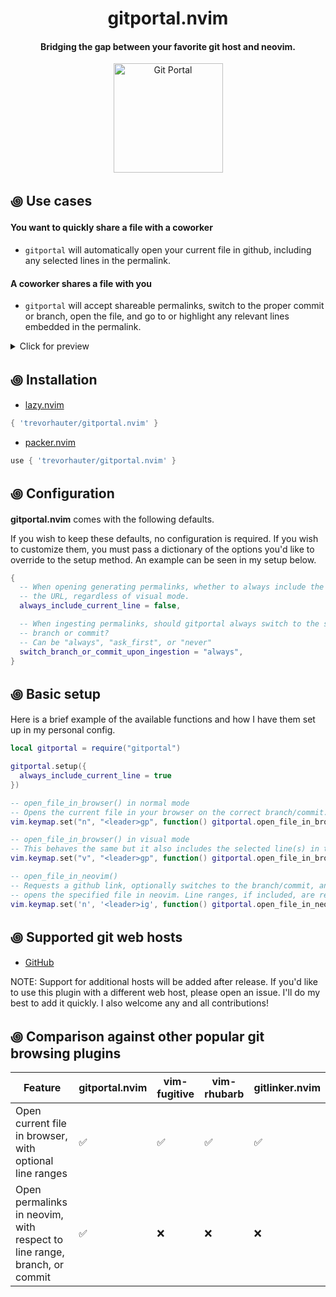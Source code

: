 <div align="center">

# gitportal.nvim
#### Bridging the gap between your favorite git host and neovim.


<img alt="Git Portal" height="175" src="/assets/gitportal-icon.png" />
</div>
  
## ꩜ Use cases
#### You want to quickly share a file with a coworker 
- `gitportal` will automatically open your current file in github, including any selected lines in the permalink.

#### A coworker shares a file with you 
- `gitportal` will accept shareable permalinks, switch to the proper commit or branch, open the file, and go to or highlight any relevant lines embedded in the permalink.


<details>
<summary>Click for preview</summary>

#### Preview
| Opening file in github |
| --- |
| ![opening_link](https://github.com/user-attachments/assets/92313f0e-5361-47e8-92a5-9137e8aaaab2) |

| Opening file in neovim |
| --- |
| ![new_link_ingestion](https://github.com/user-attachments/assets/98e65711-2f42-42c0-b586-04b158c8290a) |


</details>

## ꩜ Installation
- [lazy.nvim](https://github.com/folke/lazy.nvim)
```lua
{ 'trevorhauter/gitportal.nvim' }
```

- [packer.nvim](https://github.com/wbthomason/packer.nvim)
```lua
use { 'trevorhauter/gitportal.nvim' }
```

## ꩜ Configuration
**gitportal.nvim** comes with the following defaults.

If you wish to keep these defaults, no configuration is required. If you wish to customize them, you must pass a dictionary of the options you'd like to override to the setup method. An example can be seen in my setup below.
```lua
{
  -- When opening generating permalinks, whether to always include the current line in
  -- the URL, regardless of visual mode.
  always_include_current_line = false,

  -- When ingesting permalinks, should gitportal always switch to the specified
  -- branch or commit?
  -- Can be "always", "ask_first", or "never"
  switch_branch_or_commit_upon_ingestion = "always",
}
```

## ꩜ Basic setup
Here is a brief example of the available functions and how I have them set up in my personal config.
```lua
local gitportal = require("gitportal")

gitportal.setup({
  always_include_current_line = true
})

-- open_file_in_browser() in normal mode
-- Opens the current file in your browser on the correct branch/commit.
vim.keymap.set("n", "<leader>gp", function() gitportal.open_file_in_browser() end)

-- open_file_in_browser() in visual mode
-- This behaves the same but it also includes the selected line(s) in the permalink.
vim.keymap.set("v", "<leader>gp", function() gitportal.open_file_in_browser() end)

-- open_file_in_neovim()
-- Requests a github link, optionally switches to the branch/commit, and
-- opens the specified file in neovim. Line ranges, if included, are respected.
vim.keymap.set('n', '<leader>ig', function() gitportal.open_file_in_neovim() end) 
```

## ꩜ Supported git web hosts
- [GitHub](https://github.com/)

NOTE: Support for additional hosts will be added after release. If you'd like to use this plugin with a different web host, please open an issue. I'll do my best to add it quickly. I also welcome any and all contributions!

## ꩜ Comparison against other popular git browsing plugins

Feature                                                 | gitportal.nvim              | vim-fugitive       | vim-rhubarb        | gitlinker.nvim       
--------------------------------------------------------|-----------------------------|--------------------|--------------------|----------------------
Open current file in browser, with optional line ranges | :white_check_mark:          | :white_check_mark: | :white_check_mark: | :white_check_mark:   
Open permalinks in neovim, with respect to line range, branch, or commit|:white_check_mark:| :x:           | :x:                | :x:                  
